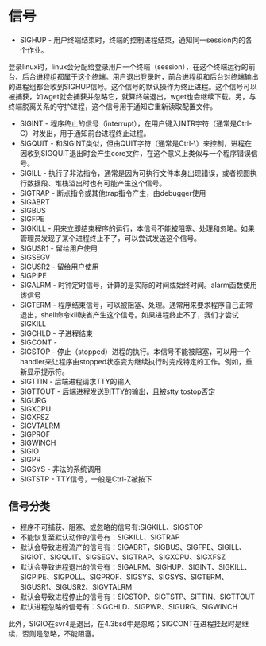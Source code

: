 # 信号
+ SIGHUP - 用户终端结束时，终端的控制进程结束，通知同一session内的各个作业。

登录linux时，linux会分配给登录用户一个终端（session），在这个终端运行的前台、后台进程组都属于这个终端。用户退出登录时，前台进程组和后台对终端输出的进程组都会收到SIGHUP信号。这个信号的默认操作为终止进程。这个信号可以被捕获，如wget就会捕获并忽略它，就算终端退出，wget也会继续下载。另，与终端脱离关系的守护进程，这个信号用于通知它重新读取配置文件。
+ SIGINT - 程序终止的信号（interrupt），在用户键入INTR字符（通常是Ctrl-C）时发出，用于通知前台进程终止进程。
+ SIGQUIT - 和SIGINT类似，但由QUIT字符（通常是Ctrl-\）来控制，进程在因收到SIGQUIT退出时会产生core文件，在这个意义上类似与一个程序错误信号。
+ SIGILL - 执行了非法指令，通常是因为可执行文件本身出现错误，或者视图执行数据段、堆栈溢出时也有可能产生这个信号。
+ SIGTRAP - 断点指令或其他trap指令产生，由debugger使用
+ SIGABRT
+ SIGBUS
+ SIGFPE
+ SIGKILL - 用来立即结束程序的运行，本信号不能被阻塞、处理和忽略。如果管理员发现了某个进程终止不了，可以尝试发送这个信号。
+ SIGUSR1 - 留给用户使用
+ SIGSEGV
+ SIGUSR2 - 留给用户使用
+ SIGPIPE
+ SIGALRM - 时钟定时信号，计算的是实际的时间或始终时间。alarm函数使用该信号
+ SIGTERM - 程序结束信号，可以被阻塞、处理。通常用来要求程序自己正常退出，shell命令kill缺省产生这个信号。如果进程终止不了，我们才尝试SIGKILL
+ SIGCHLD - 子进程结束
+ SIGCONT - 
+ SIGSTOP - 停止（stopped）进程的执行。本信号不能被阻塞，可以用一个handler来让程序由stopped状态变为继续执行时完成特定的工作。例如，重新显示提示符。
+ SIGTTIN - 后端进程请求TTY的输入
+ SIGTTOUT - 后端进程发送到TTY的输出，且被stty tostop否定
+ SIGURG
+ SIGXCPU
+ SIGXFSZ
+ SIGVTALRM
+ SIGPROF
+ SIGWINCH
+ SIGIO
+ SIGPR
+ SIGSYS - 非法的系统调用
+ SIGTSTP - TTY信号，一般是Ctrl-Z被按下


## 信号分类
+ 程序不可捕获、阻塞、或忽略的信号有:SIGKILL、SIGSTOP
+ 不能恢复至默认动作的信号有：SIGKILL、SIGTRAP
+ 默认会导致进程流产的信号有：SIGABRT，SIGBUS、SIGFPE、SIGILL、SIGIOT、SIGQUIT、SIGSEGV、SIGTRAP、SIGXCPU、SIGXFSZ
+ 默认会导致进程退出的信号有：SIGALRM、SIGHUP、SIGINT、SIGKILL、SIGPIPE、SIGPOLL、SIGPROF、SIGSYS、SIGSYS、SIGTERM、SIGUSR1、SIGUSR2、SIGVTALRM
+ 默认会导致进程停止的信号有：SIGSTOP、SIGTSTP、SITTIN、SIGTTOUT
+ 默认进程忽略的信号有：SIGCHLD、SIGPWR、SIGURG、SIGWINCH

此外，SIGIO在svr4是退出，在4.3bsd中是忽略；SIGCONT在进程挂起时是继续，否则是忽略，不能阻塞。
